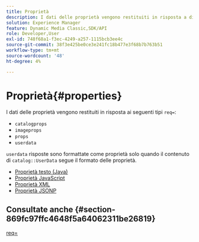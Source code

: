 ```yaml
---
title: Proprietà
description: I dati delle proprietà vengono restituiti in risposta a diversi tipi req=.
solution: Experience Manager
feature: Dynamic Media Classic,SDK/API
role: Developer,User
exl-id: 748f68a1-f3ec-4249-a257-1115bcb3ee4c
source-git-commit: 38f3e425be0ce3e241fc18b477e3f68b7b763b51
workflow-type: tm+mt
source-wordcount: '48'
ht-degree: 4%

---
```


# Proprietà{#properties}

I dati delle proprietà vengono restituiti in risposta ai seguenti tipi `req=`:

* `catalogprops`
* `imageprops`
* `props`
* `userdata`

`userdata` risposte sono formattate come proprietà solo quando il contenuto di `catalog::UserData` segue il formato delle proprietà.

* [Proprietà testo (Java)](r-text-java-properties.md)
* [Proprietà JavaScript](r-javascript-properties.md)
* [Proprietà XML](r-xml-properties.md)
* [Proprietà JSONP](r-json-properties.md)


## Consultate anche {#section-869fc97ffc4648f5a64062311be26819}

[req=](../../../../../../is-api/http-ref/image-serving-api-ref/c-http-protocol-reference/c-command-reference/r-req/r-req.md#reference-907cdb4a97034db7ad94695f25552e76)
